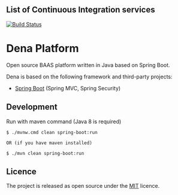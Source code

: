 ## List of Continuous Integration services

[![Build Status](https://travis-ci.org/ligurio/awesome-ci.svg?branch=master)](https://travis-ci.org/dena-platform/Dena.svg?branch=master)

# Dena Platform
Open source BAAS platform written in Java based on Spring Boot.

Dena is based on the following framework and third-party projects:

- [Spring Boot](https://github.com/spring-projects/spring-boot) (Spring MVC, Spring Security)


## Development
Run with maven command (Java 8 is required)
```
$ ./mvnw.cmd clean spring-boot:run

OR (if you have maven installed)

$ ./mvn clean spring-boot:run
```


## Licence
The project is released as open source under the [MIT](https://github.com/j-alimohammadi/Dena-Blogging/blob/master/LICENSE) licence.


